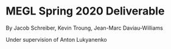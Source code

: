 <h1>MEGL Spring 2020 Deliverable</h1>

<p>By Jacob Schreiber, Kevin Troung, Jean-Marc Daviau-Williams</p>
<p>Under supervision of Anton Lukyanenko</p>
